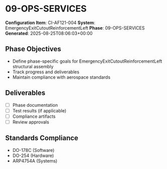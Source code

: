 # 09-OPS-SERVICES

**Configuration Item**: CI-AF121-004
**System**: EmergencyExitCutoutReinforcementLeft
**Phase**: 09-OPS-SERVICES
**Generated**: 2025-08-25T08:06:03+00:00

## Phase Objectives
- Define phase-specific goals for EmergencyExitCutoutReinforcementLeft structural assembly
- Track progress and deliverables
- Maintain compliance with aerospace standards

## Deliverables
- [ ] Phase documentation
- [ ] Test results (if applicable)
- [ ] Compliance artifacts
- [ ] Review approvals

## Standards Compliance
- DO-178C (Software)
- DO-254 (Hardware)
- ARP4754A (Systems)

